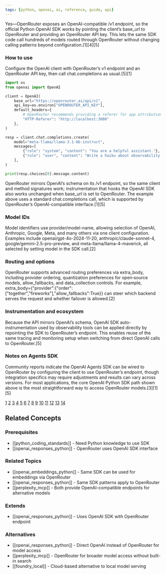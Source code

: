 ```yaml
---
tags: [python, openai, ai, reference, guide, api]
---
```

Yes—OpenRouter exposes an OpenAI-compatible /v1 endpoint, so the official Python OpenAI SDK works by pointing the client’s base_url to OpenRouter and providing an OpenRouter API key. This lets the same SDK code call hundreds of models routed through OpenRouter without changing calling patterns beyond configuration.[1][4][5]

### How to use

Configure the OpenAI client with OpenRouter’s v1 endpoint and an OpenRouter API key, then call chat.completions as usual.[5][1]

```python
import os
from openai import OpenAI

client = OpenAI(
    base_url="https://openrouter.ai/api/v1",
    api_key=os.environ["OPENROUTER_API_KEY"],
    default_headers={
        # OpenRouter recommends providing a referer for app attribution
        "HTTP-Referer": "http://localhost:3000"
    },
)

resp = client.chat.completions.create(
    model="meta-llama/llama-3.1-8b-instruct",
    messages=[
        {"role": "system", "content": "You are a helpful assistant."},
        {"role": "user", "content": "Write a haiku about observability."},
    ],
)

print(resp.choices[0].message.content)
```

OpenRouter mirrors OpenAI’s schema on its /v1 endpoint, so the same client and method signatures work; instrumentation that hooks the OpenAI SDK also works unchanged when base_url is set to OpenRouter. The example above uses a standard chat.completions call, which is supported by OpenRouter’s OpenAI-compatible interface.[1][5]

### Model IDs

Model identifiers use provider/model-name, allowing selection of OpenAI, Anthropic, Google, Meta, and many others via one client configuration. Examples include openai/gpt-4o-2024-11-20, anthropic/claude-sonnet-4, google/gemini-2.5-pro-preview, and meta-llama/llama-4-maverick, all selected by setting model in the SDK call.[2]

### Routing and options

OpenRouter supports advanced routing preferences via extra_body, including provider ordering, quantization preferences for open‑source models, allow_fallbacks, and data_collection controls. For example, extra_body={"provider":{"order":["together","fireworks"],"allow_fallbacks":True}} can steer which backend serves the request and whether failover is allowed.[2]

### Instrumentation and ecosystem

Because the API mirrors OpenAI’s schema, OpenAI SDK auto-instrumentation used by observability tools can be applied directly by repointing the SDK to OpenRouter’s endpoint. This enables reuse of the same tracing and monitoring setup when switching from direct OpenAI calls to OpenRouter.[5]

### Notes on Agents SDK

Community reports indicate the OpenAI Agents SDK can be wired to OpenRouter by configuring the client to use OpenRouter’s endpoint, though integration specifics may require adjustments and results can vary across versions. For most applications, the core OpenAI Python SDK path shown above is the most straightforward way to access OpenRouter models.[3][1][5]

[1](https://openrouter.ai/docs/community/open-ai-sdk)
[2](https://snyk.io/articles/openrouter-in-python-use-any-llm-with-one-api-key/)
[3](https://www.reddit.com/r/openrouter/comments/1jcrejo/has_anybody_gotten_the_openai_agents_sdk_working/)
[4](https://openrouter.ai/openai/gpt-5/api)
[5](https://arize.com/docs/ax/integrations/llm-providers/openrouter/openrouter-tracing)
[6](https://www.youtube.com/watch?v=mtnoR2lQOI8)
[7](https://ai.pydantic.dev/models/openai/)
[8](https://openrouter.ai/openai/o3/api)
[9](https://www.reddit.com/r/ollama/comments/1hske56/can_openai_sdk_be_used_with_locally_hosted/)
[10](https://openrouter.ai/docs/quickstart)
[11](https://docs.letta.com/guides/server/providers/openai-proxy)
[12](https://www.reddit.com/r/LangChain/comments/1kcudql/using_langchain_chatopenai_with_openrouter_how_to/)
[13](https://gist.github.com/rbiswasfc/f38ea50e1fa12058645e6077101d55bb)
[14](https://langfuse.com/integrations/gateways/openrouter)

## Related Concepts

### Prerequisites
- [[python_coding_standards]] - Need Python knowledge to use SDK
- [[openai_responses_python]] - OpenRouter uses OpenAI SDK interface

### Related Topics
- [[openai_embeddings_python]] - Same SDK can be used for embeddings via OpenRouter
- [[openai_responses_python]] - Same SDK patterns apply to OpenRouter
- [[perplexity_mcp]] - Both provide OpenAI-compatible endpoints for alternative models

### Extends
- [[openai_responses_python]] - Uses OpenAI SDK with OpenRouter endpoint

### Alternatives
- [[openai_responses_python]] - Direct OpenAI instead of OpenRouter for model access
- [[perplexity_mcp]] - OpenRouter for broader model access without built-in search
- [[foundry_local]] - Cloud-based alternative to local model serving